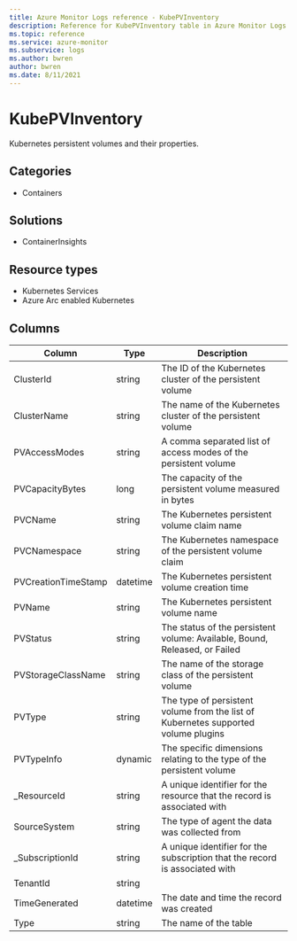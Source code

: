 ```yaml
---
title: Azure Monitor Logs reference - KubePVInventory
description: Reference for KubePVInventory table in Azure Monitor Logs.
ms.topic: reference
ms.service: azure-monitor
ms.subservice: logs
ms.author: bwren
author: bwren
ms.date: 8/11/2021
---
```


# KubePVInventory

 Kubernetes persistent volumes and their properties.

## Categories

- Containers
## Solutions

- ContainerInsights
## Resource types

- Kubernetes Services
- Azure Arc enabled Kubernetes




## Columns

|Column|Type|Description|
|---|---|---|
|ClusterId|string|The ID of the Kubernetes cluster of the persistent volume|
|ClusterName|string|The name of the Kubernetes cluster of the persistent volume|
|PVAccessModes|string|A comma separated list of access modes of the persistent volume|
|PVCapacityBytes|long|The capacity of the persistent volume measured in bytes|
|PVCName|string|The Kubernetes persistent volume claim name|
|PVCNamespace|string|The Kubernetes namespace of the persistent volume claim|
|PVCreationTimeStamp|datetime|The Kubernetes persistent volume creation time|
|PVName|string|The Kubernetes persistent volume name|
|PVStatus|string|The status of the persistent volume: Available, Bound, Released, or Failed|
|PVStorageClassName|string|The name of the storage class of the persistent volume|
|PVType|string|The type of persistent volume from the list of Kubernetes supported volume plugins|
|PVTypeInfo|dynamic|The specific dimensions relating to the type of the persistent volume|
|_ResourceId|string|A unique identifier for the resource that the record is associated with|
|SourceSystem|string|The type of agent the data was collected from|
|_SubscriptionId|string|A unique identifier for the subscription that the record is associated with|
|TenantId|string||
|TimeGenerated|datetime|The date and time the record was created|
|Type|string|The name of the table|
